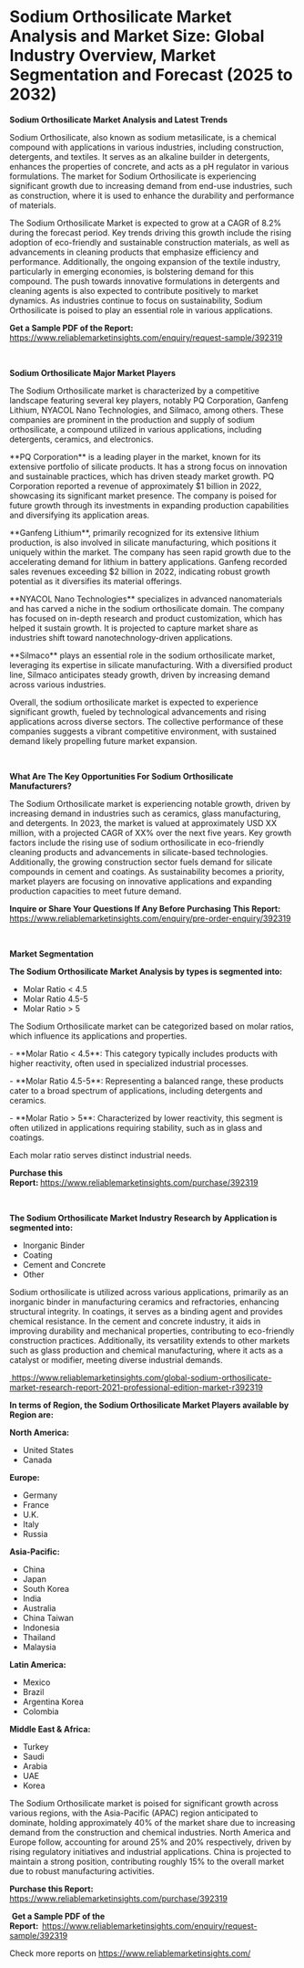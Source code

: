 <p><h1>Sodium Orthosilicate Market Analysis and Market Size: Global Industry Overview, Market Segmentation and Forecast (2025 to 2032)</h1></p><p><strong>Sodium Orthosilicate Market Analysis and Latest Trends</strong></p>
<p><p>Sodium Orthosilicate, also known as sodium metasilicate, is a chemical compound with applications in various industries, including construction, detergents, and textiles. It serves as an alkaline builder in detergents, enhances the properties of concrete, and acts as a pH regulator in various formulations. The market for Sodium Orthosilicate is experiencing significant growth due to increasing demand from end-use industries, such as construction, where it is used to enhance the durability and performance of materials.</p><p>The Sodium Orthosilicate Market is expected to grow at a CAGR of 8.2% during the forecast period. Key trends driving this growth include the rising adoption of eco-friendly and sustainable construction materials, as well as advancements in cleaning products that emphasize efficiency and performance. Additionally, the ongoing expansion of the textile industry, particularly in emerging economies, is bolstering demand for this compound. The push towards innovative formulations in detergents and cleaning agents is also expected to contribute positively to market dynamics. As industries continue to focus on sustainability, Sodium Orthosilicate is poised to play an essential role in various applications.</p></p>
<p><strong>Get a Sample PDF of the Report:&nbsp;</strong> <a href="https://www.reliablemarketinsights.com/enquiry/request-sample/392319?utm_campaign=1938&utm_medium=2&utm_source=Github&utm_content=ia&utm_term=29032025&utm_id=sodium-orthosilicate">https://www.reliablemarketinsights.com/enquiry/request-sample/392319</a></p>
<p>&nbsp;</p>
<p><strong>Sodium Orthosilicate Major Market Players</strong></p>
<p><p>The Sodium Orthosilicate market is characterized by a competitive landscape featuring several key players, notably PQ Corporation, Ganfeng Lithium, NYACOL Nano Technologies, and Silmaco, among others. These companies are prominent in the production and supply of sodium orthosilicate, a compound utilized in various applications, including detergents, ceramics, and electronics.</p><p>**PQ Corporation** is a leading player in the market, known for its extensive portfolio of silicate products. It has a strong focus on innovation and sustainable practices, which has driven steady market growth. PQ Corporation reported a revenue of approximately $1 billion in 2022, showcasing its significant market presence. The company is poised for future growth through its investments in expanding production capabilities and diversifying its application areas.</p><p>**Ganfeng Lithium**, primarily recognized for its extensive lithium production, is also involved in silicate manufacturing, which positions it uniquely within the market. The company has seen rapid growth due to the accelerating demand for lithium in battery applications. Ganfeng recorded sales revenues exceeding $2 billion in 2022, indicating robust growth potential as it diversifies its material offerings.</p><p>**NYACOL Nano Technologies** specializes in advanced nanomaterials and has carved a niche in the sodium orthosilicate domain. The company has focused on in-depth research and product customization, which has helped it sustain growth. It is projected to capture market share as industries shift toward nanotechnology-driven applications.</p><p>**Silmaco** plays an essential role in the sodium orthosilicate market, leveraging its expertise in silicate manufacturing. With a diversified product line, Silmaco anticipates steady growth, driven by increasing demand across various industries.</p><p>Overall, the sodium orthosilicate market is expected to experience significant growth, fueled by technological advancements and rising applications across diverse sectors. The collective performance of these companies suggests a vibrant competitive environment, with sustained demand likely propelling future market expansion.</p></p>
<p>&nbsp;</p>
<p><strong>What Are The Key Opportunities For Sodium Orthosilicate Manufacturers?</strong></p>
<p><p>The Sodium Orthosilicate market is experiencing notable growth, driven by increasing demand in industries such as ceramics, glass manufacturing, and detergents. In 2023, the market is valued at approximately USD XX million, with a projected CAGR of XX% over the next five years. Key growth factors include the rising use of sodium orthosilicate in eco-friendly cleaning products and advancements in silicate-based technologies. Additionally, the growing construction sector fuels demand for silicate compounds in cement and coatings. As sustainability becomes a priority, market players are focusing on innovative applications and expanding production capacities to meet future demand.</p></p>
<p><strong>Inquire or Share Your Questions If Any Before Purchasing This Report:</strong> <a href="https://www.reliablemarketinsights.com/enquiry/pre-order-enquiry/392319?utm_campaign=1938&utm_medium=2&utm_source=Github&utm_content=ia&utm_term=29032025&utm_id=sodium-orthosilicate">https://www.reliablemarketinsights.com/enquiry/pre-order-enquiry/392319</a></p>
<p>&nbsp;</p>
<p><strong>Market Segmentation</strong></p>
<p><strong>The Sodium Orthosilicate Market Analysis by types is segmented into:</strong></p>
<p><ul><li>Molar Ratio < 4.5</li><li>Molar Ratio 4.5-5</li><li>Molar Ratio > 5</li></ul></p>
<p><p>The Sodium Orthosilicate market can be categorized based on molar ratios, which influence its applications and properties. </p><p>- **Molar Ratio < 4.5**: This category typically includes products with higher reactivity, often used in specialized industrial processes.</p><p>- **Molar Ratio 4.5-5**: Representing a balanced range, these products cater to a broad spectrum of applications, including detergents and ceramics.</p><p>- **Molar Ratio > 5**: Characterized by lower reactivity, this segment is often utilized in applications requiring stability, such as in glass and coatings. </p><p>Each molar ratio serves distinct industrial needs.</p></p>
<p><strong>Purchase this Report:&nbsp;</strong><a href="https://www.reliablemarketinsights.com/purchase/392319?utm_campaign=1938&utm_medium=2&utm_source=Github&utm_content=ia&utm_term=29032025&utm_id=sodium-orthosilicate">https://www.reliablemarketinsights.com/purchase/392319</a></p>
<p>&nbsp;</p>
<p><strong>The Sodium Orthosilicate Market Industry Research by Application is segmented into:</strong></p>
<p><ul><li>Inorganic Binder</li><li>Coating</li><li>Cement and Concrete</li><li>Other</li></ul></p>
<p><p>Sodium orthosilicate is utilized across various applications, primarily as an inorganic binder in manufacturing ceramics and refractories, enhancing structural integrity. In coatings, it serves as a binding agent and provides chemical resistance. In the cement and concrete industry, it aids in improving durability and mechanical properties, contributing to eco-friendly construction practices. Additionally, its versatility extends to other markets such as glass production and chemical manufacturing, where it acts as a catalyst or modifier, meeting diverse industrial demands.</p></p>
<p><a href="https://www.reliablemarketinsights.com/global-sodium-orthosilicate-market-research-report-2021-professional-edition-market-r392319?utm_campaign=1938&utm_medium=2&utm_source=Github&utm_content=ia&utm_term=29032025&utm_id=sodium-orthosilicate">&nbsp;https://www.reliablemarketinsights.com/global-sodium-orthosilicate-market-research-report-2021-professional-edition-market-r392319</a></p>
<p><strong>In terms of Region, the Sodium Orthosilicate Market Players available by Region are:</strong></p>
<p>
    <p> <strong> North America: </strong>
        <ul>
            <li>United States</li>
            <li>Canada</li>
        </ul>
        </p> 
    <p> <strong> Europe: </strong>
        <ul>
            <li>Germany</li>
            <li>France</li>
            <li>U.K.</li>
            <li>Italy</li>
            <li>Russia</li>
        </ul>
        </p> 
    <p> <strong> Asia-Pacific: </strong>
        <ul>
            <li>China</li>
            <li>Japan</li>
            <li>South Korea</li>
            <li>India</li>
            <li>Australia</li>
            <li>China Taiwan</li>
            <li>Indonesia</li>
            <li>Thailand</li>
            <li>Malaysia</li>
        </ul>
        </p> 
    <p> <strong> Latin America: </strong>
        <ul>
            <li>Mexico</li>
            <li>Brazil</li>
            <li>Argentina Korea</li>
            <li>Colombia</li>
        </ul>
        </p> 
    <p> <strong> Middle East & Africa: </strong>
        <ul>
            <li>Turkey</li>
            <li>Saudi</li>
            <li>Arabia</li>
            <li>UAE</li>
            <li>Korea</li>
        </ul>
    </p>
    </p>
<p><p>The Sodium Orthosilicate market is poised for significant growth across various regions, with the Asia-Pacific (APAC) region anticipated to dominate, holding approximately 40% of the market share due to increasing demand from the construction and chemical industries. North America and Europe follow, accounting for around 25% and 20% respectively, driven by rising regulatory initiatives and industrial applications. China is projected to maintain a strong position, contributing roughly 15% to the overall market due to robust manufacturing activities.</p></p>
<p><strong>Purchase this Report: </strong><a href="https://www.reliablemarketinsights.com/purchase/392319?utm_campaign=1938&utm_medium=2&utm_source=Github&utm_content=ia&utm_term=29032025&utm_id=sodium-orthosilicate">https://www.reliablemarketinsights.com/purchase/392319</a></p>
<p>&nbsp;<strong>Get a Sample PDF of the Report:&nbsp;&nbsp;</strong><a href="https://www.reliablemarketinsights.com/enquiry/request-sample/392319?utm_campaign=1938&utm_medium=2&utm_source=Github&utm_content=ia&utm_term=29032025&utm_id=sodium-orthosilicate">https://www.reliablemarketinsights.com/enquiry/request-sample/392319</a></p>
<p><strong></strong></p>
<p>Check more reports on <a href="https://www.reliablemarketinsights.com/?utm_campaign=1938&utm_medium=2&utm_source=Github&utm_content=ia&utm_term=29032025&utm_id=sodium-orthosilicate">https://www.reliablemarketinsights.com/</a></p>